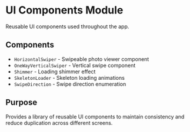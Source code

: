 # UI Components Module

Reusable UI components used throughout the app.

## Components
- `HorizontalSwiper` - Swipeable photo viewer component
- `OneWayVerticalSwiper` - Vertical swipe component
- `Shimmer` - Loading shimmer effect
- `SkeletonLoader` - Skeleton loading animations
- `SwipeDirection` - Swipe direction enumeration

## Purpose
Provides a library of reusable UI components to maintain consistency and reduce duplication across different screens.